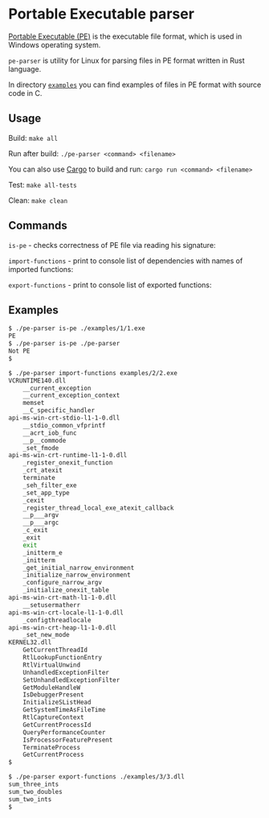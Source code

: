 # Portable Executable parser

[Portable Executable (PE)](https://en.wikipedia.org/wiki/Portable_Executable) is the executable file format, which is used in Windows operating system.

`pe-parser` is utility for Linux for parsing files in PE format written in Rust language.

In directory [`examples`](examples) you can find examples of files in PE format with source code in C.

## Usage

Build: `make all`

Run after build: `./pe-parser <command> <filename>`

You can also use [Cargo](https://doc.rust-lang.org/cargo/) to build and run: `cargo run <command> <filename>`

Test: `make all-tests`

Clean: `make clean`

## Commands

`is-pe` - checks correctness of PE file via reading his signature:

`import-functions` - print to console list of dependencies with names of imported functions:

`export-functions` - print to console list of exported functions:

## Examples

```sh
$ ./pe-parser is-pe ./examples/1/1.exe
PE
$ ./pe-parser is-pe ./pe-parser
Not PE
$
```

```sh
$ ./pe-parser import-functions examples/2/2.exe
VCRUNTIME140.dll
    __current_exception
    __current_exception_context
    memset
    __C_specific_handler
api-ms-win-crt-stdio-l1-1-0.dll
    __stdio_common_vfprintf
    __acrt_iob_func
    __p__commode
    _set_fmode
api-ms-win-crt-runtime-l1-1-0.dll
    _register_onexit_function
    _crt_atexit
    terminate
    _seh_filter_exe
    _set_app_type
    _cexit
    _register_thread_local_exe_atexit_callback
    __p___argv
    __p___argc
    _c_exit
    _exit
    exit
    _initterm_e
    _initterm
    _get_initial_narrow_environment
    _initialize_narrow_environment
    _configure_narrow_argv
    _initialize_onexit_table
api-ms-win-crt-math-l1-1-0.dll
    __setusermatherr
api-ms-win-crt-locale-l1-1-0.dll
    _configthreadlocale
api-ms-win-crt-heap-l1-1-0.dll
    _set_new_mode
KERNEL32.dll
    GetCurrentThreadId
    RtlLookupFunctionEntry
    RtlVirtualUnwind
    UnhandledExceptionFilter
    SetUnhandledExceptionFilter
    GetModuleHandleW
    IsDebuggerPresent
    InitializeSListHead
    GetSystemTimeAsFileTime
    RtlCaptureContext
    GetCurrentProcessId
    QueryPerformanceCounter
    IsProcessorFeaturePresent
    TerminateProcess
    GetCurrentProcess
$
```

```sh
$ ./pe-parser export-functions ./examples/3/3.dll
sum_three_ints
sum_two_doubles
sum_two_ints
$ 
```
